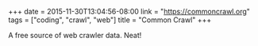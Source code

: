 +++
date = 2015-11-30T13:04:56-08:00
link = "https://commoncrawl.org"
tags = ["coding", "crawl", "web"]
title = "Common Crawl"
+++

A free source of web crawler data. Neat!
